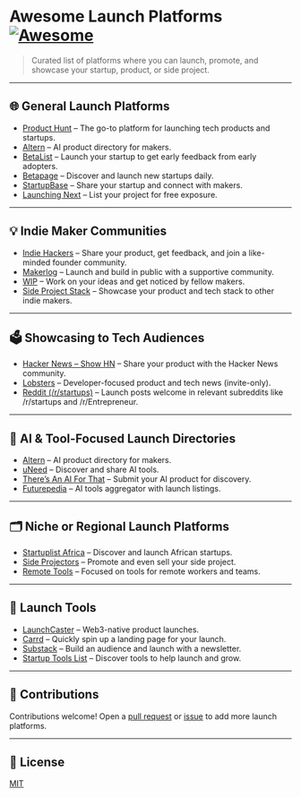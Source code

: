 # Awesome Launch Platforms [![Awesome](https://awesome.re/badge.svg)](https://awesome.re)

> Curated list of platforms where you can launch, promote, and showcase your startup, product, or side project.

---

## 🌐 General Launch Platforms

* [Product Hunt](https://www.producthunt.com) – The go-to platform for launching tech products and startups.
* [Altern](https://altern.ai) – AI product directory for makers.
* [BetaList](https://betalist.com) – Launch your startup to get early feedback from early adopters.
* [Betapage](https://betapage.co) – Discover and launch new startups daily.
* [StartupBase](https://startupbase.io) – Share your startup and connect with makers.
* [Launching Next](https://www.launchingnext.com) – List your project for free exposure.

---

## 💡 Indie Maker Communities

* [Indie Hackers](https://www.indiehackers.com/products) – Share your product, get feedback, and join a like-minded founder community.
* [Makerlog](https://getmakerlog.com) – Launch and build in public with a supportive community.
* [WIP](https://wip.co) – Work on your ideas and get noticed by fellow makers.
* [Side Project Stack](https://sideprojectstack.com) – Showcase your product and tech stack to other indie makers.

---

## 🗳 Showcasing to Tech Audiences

* [Hacker News – Show HN](https://news.ycombinator.com/show) – Share your product with the Hacker News community.
* [Lobsters](https://lobste.rs) – Developer-focused product and tech news (invite-only).
* [Reddit (/r/startups)](https://www.reddit.com/r/startups/) – Launch posts welcome in relevant subreddits like /r/startups and /r/Entrepreneur.

---

## 🧠 AI & Tool-Focused Launch Directories

* [Altern](https://altern.ai) – AI product directory for makers.
* [uNeed](https://uneed.best) – Discover and share AI tools.
* [There’s An AI For That](https://theresanai.com) – Submit your AI product for discovery.
* [Futurepedia](https://www.futurepedia.io) – AI tools aggregator with launch listings.

---

## 🗂 Niche or Regional Launch Platforms

* [Startuplist Africa](https://startuplist.africa) – Discover and launch African startups.
* [Side Projectors](https://www.sideprojectors.com) – Promote and even sell your side project.
* [Remote Tools](https://www.remote.tools) – Focused on tools for remote workers and teams.

---

## 🧰 Launch Tools

* [LaunchCaster](https://launchcaster.xyz) – Web3-native product launches.
* [Carrd](https://carrd.co) – Quickly spin up a landing page for your launch.
* [Substack](https://substack.com) – Build an audience and launch with a newsletter.
* [Startup Tools List](https://startuptoolslist.com) – Discover tools to help launch and grow.

---

## 🤝 Contributions

Contributions welcome! Open a [pull request](https://github.com/dakotamin/awesome-launch-platforms/pulls) or [issue](https://github.com/dakotamin/awesome-launch-platforms/issues) to add more launch platforms.

---

## 📄 License

[MIT](LICENSE)
